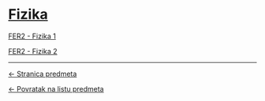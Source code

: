 # [Fizika](https://www.github.com/studosi-fer/FIZIKA)
[FER2 - Fizika 1](https://www.fer.unizg.hr/predmet/fiz1)

[FER2 - Fizika 2](https://www.fer.unizg.hr/predmet/fiz2)

---

[<- Stranica predmeta](https://www.fer.unizg.hr/predmet/fiz)

[<- Povratak na listu predmeta](https://www.github.com/studosi/FER)
